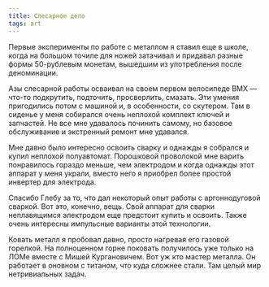 ```yaml
---
title: Слесарное дело
tags: art
---
```


Первые эксперименты по работе с металлом я ставил еще в школе, когда на большом точиле для ножей затачивал и придавал разные формы 50-рублевым монетам, вышедшим из употребления после деноминации.

Азы слесарной работы осваивал на своем первом велосипеде BMX — что-то подкрутить, подточить, просверлить, смазать. Эти умения пригодились потом с машиной и, в особенности, со скутером. Там в сиденье у меня собирался очень неплохой комплект ключей и запчастей. Не все мне удавалось починить самому, но базовое обслуживание и экстренный ремонт мне удавался.

Мне давно было интересно освоить сварку и однажды я собрался и купил неплохой полуавтомат. Порошковой проволокой мне варить понравилось гораздо меньше, чем электродом и когда однажды этот аппарат у меня украли, вместо него я приобрел более простой инвертер для электрода.

Спасибо Глебу за то, что дал некоторый опыт работы с аргоннодуговой сваркой. Вот это, конечно, вещь. Свой аппарат для сварки неплавящимся электродом еще предстоит купить и освоить. Также очень интересны импульсные варианты этой технологии.

Ковать металл я пробовал давно, просто нагревая его газовой горелкой. На полноценном горне поковать получилось уже только на ЛОМе вместе с Мишей Кургановичем. Вот уж кто мастер металла. Он работает в оновном с титаном, что куда сложнее стали. Там целый мир нетривиальных задач.
